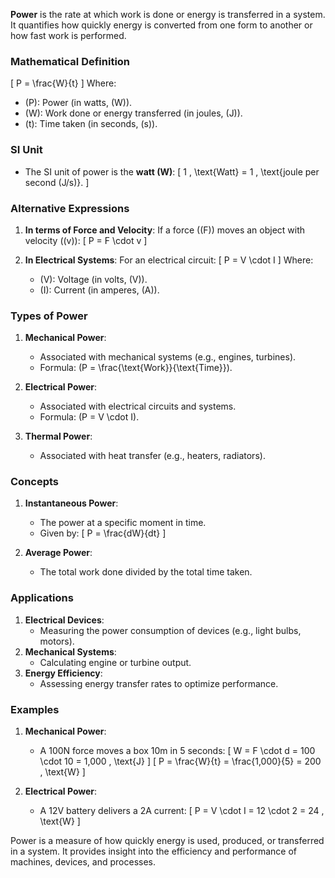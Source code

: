 **Power** is the rate at which work is done or energy is transferred in a system. It quantifies how quickly energy is converted from one form to another or how fast work is performed.

### **Mathematical Definition**
\[
P = \frac{W}{t}
\]
Where:
- \(P\): Power (in watts, \(W\)).
- \(W\): Work done or energy transferred (in joules, \(J\)).
- \(t\): Time taken (in seconds, \(s\)).

### **SI Unit**
- The SI unit of power is the **watt (W)**:
  \[
  1 \, \text{Watt} = 1 \, \text{joule per second (J/s)}.
  \]

### **Alternative Expressions**
1. **In terms of Force and Velocity**:
   If a force (\(F\)) moves an object with velocity (\(v\)):
   \[
   P = F \cdot v
   \]

2. **In Electrical Systems**:
   For an electrical circuit:
   \[
   P = V \cdot I
   \]
   Where:
   - \(V\): Voltage (in volts, \(V\)).
   - \(I\): Current (in amperes, \(A\)).

### **Types of Power**
1. **Mechanical Power**:
   - Associated with mechanical systems (e.g., engines, turbines).
   - Formula: \(P = \frac{\text{Work}}{\text{Time}}\).

2. **Electrical Power**:
   - Associated with electrical circuits and systems.
   - Formula: \(P = V \cdot I\).

3. **Thermal Power**:
   - Associated with heat transfer (e.g., heaters, radiators).

### **Concepts**
1. **Instantaneous Power**:
   - The power at a specific moment in time.
   - Given by:
     \[
     P = \frac{dW}{dt}
     \]

2. **Average Power**:
   - The total work done divided by the total time taken.

### **Applications**
1. **Electrical Devices**:
   - Measuring the power consumption of devices (e.g., light bulbs, motors).
2. **Mechanical Systems**:
   - Calculating engine or turbine output.
3. **Energy Efficiency**:
   - Assessing energy transfer rates to optimize performance.

### **Examples**
1. **Mechanical Power**:
   - A 100N force moves a box 10m in 5 seconds:
     \[
     W = F \cdot d = 100 \cdot 10 = 1,000 \, \text{J}
     \]
     \[
     P = \frac{W}{t} = \frac{1,000}{5} = 200 \, \text{W}
     \]

2. **Electrical Power**:
   - A 12V battery delivers a 2A current:
     \[
     P = V \cdot I = 12 \cdot 2 = 24 \, \text{W}
     \]

Power is a measure of how quickly energy is used, produced, or transferred in a system. It provides insight into the efficiency and performance of machines, devices, and processes.
